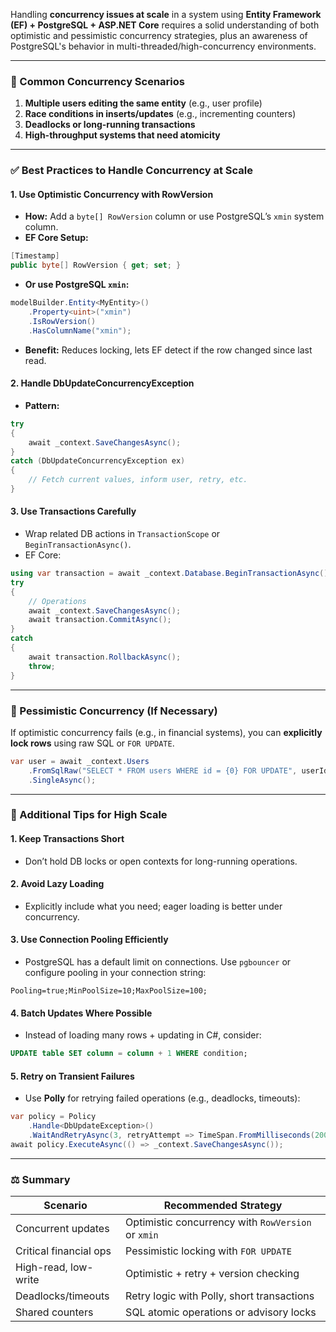 Handling **concurrency issues at scale** in a system using **Entity Framework (EF) + PostgreSQL + ASP.NET Core** requires a solid understanding of both optimistic and pessimistic concurrency strategies, plus an awareness of PostgreSQL's behavior in multi-threaded/high-concurrency environments.

---

### 🔁 Common Concurrency Scenarios

1. **Multiple users editing the same entity** (e.g., user profile)
2. **Race conditions in inserts/updates** (e.g., incrementing counters)
3. **Deadlocks or long-running transactions**
4. **High-throughput systems that need atomicity**

---

### ✅ Best Practices to Handle Concurrency at Scale

#### 1. **Use Optimistic Concurrency with RowVersion**

* **How:** Add a `byte[] RowVersion` column or use PostgreSQL’s `xmin` system column.
* **EF Core Setup:**

```csharp
[Timestamp]
public byte[] RowVersion { get; set; }
```

* **Or use PostgreSQL `xmin`:**

```csharp
modelBuilder.Entity<MyEntity>()
    .Property<uint>("xmin")
    .IsRowVersion()
    .HasColumnName("xmin");
```

* **Benefit:** Reduces locking, lets EF detect if the row changed since last read.

#### 2. **Handle DbUpdateConcurrencyException**

* **Pattern:**

```csharp
try
{
    await _context.SaveChangesAsync();
}
catch (DbUpdateConcurrencyException ex)
{
    // Fetch current values, inform user, retry, etc.
}
```

#### 3. **Use Transactions Carefully**

* Wrap related DB actions in `TransactionScope` or `BeginTransactionAsync()`.
* EF Core:

```csharp
using var transaction = await _context.Database.BeginTransactionAsync();
try
{
    // Operations
    await _context.SaveChangesAsync();
    await transaction.CommitAsync();
}
catch
{
    await transaction.RollbackAsync();
    throw;
}
```

---

### 🔐 Pessimistic Concurrency (If Necessary)

If optimistic concurrency fails (e.g., in financial systems), you can **explicitly lock rows** using raw SQL or `FOR UPDATE`.

```csharp
var user = await _context.Users
    .FromSqlRaw("SELECT * FROM users WHERE id = {0} FOR UPDATE", userId)
    .SingleAsync();
```

---

### 🧠 Additional Tips for High Scale

#### 1. **Keep Transactions Short**

* Don’t hold DB locks or open contexts for long-running operations.

#### 2. **Avoid Lazy Loading**

* Explicitly include what you need; eager loading is better under concurrency.

#### 3. **Use Connection Pooling Efficiently**

* PostgreSQL has a default limit on connections. Use `pgbouncer` or configure pooling in your connection string:

```
Pooling=true;MinPoolSize=10;MaxPoolSize=100;
```

#### 4. **Batch Updates Where Possible**

* Instead of loading many rows + updating in C#, consider:

```sql
UPDATE table SET column = column + 1 WHERE condition;
```

#### 5. **Retry on Transient Failures**

* Use **Polly** for retrying failed operations (e.g., deadlocks, timeouts):

```csharp
var policy = Policy
    .Handle<DbUpdateException>()
    .WaitAndRetryAsync(3, retryAttempt => TimeSpan.FromMilliseconds(200));
await policy.ExecuteAsync(() => _context.SaveChangesAsync());
```

---

### ⚖️ Summary

| Scenario               | Recommended Strategy                               |
| ---------------------- | -------------------------------------------------- |
| Concurrent updates     | Optimistic concurrency with `RowVersion` or `xmin` |
| Critical financial ops | Pessimistic locking with `FOR UPDATE`              |
| High-read, low-write   | Optimistic + retry + version checking              |
| Deadlocks/timeouts     | Retry logic with Polly, short transactions         |
| Shared counters        | SQL atomic operations or advisory locks            |